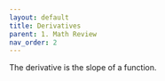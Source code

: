 ```yaml
---
layout: default
title: Derivatives
parent: 1. Math Review
nav_order: 2
---
```


The derivative is the slope of a function.

